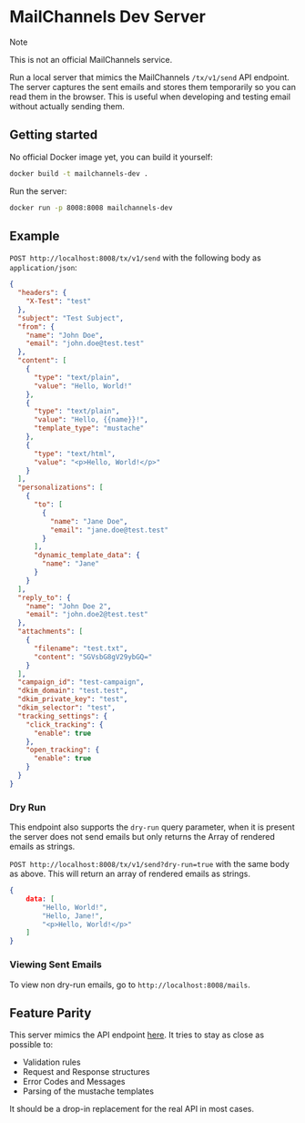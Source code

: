 # MailChannels Dev Server

> [!NOTE]
> This is not an official MailChannels service.

Run a local server that mimics the MailChannels `/tx/v1/send` API endpoint. The server captures
the sent emails and stores them temporarily so you can read them in the browser. This is useful
when developing and testing email without actually sending them.

## Getting started

No official Docker image yet, you can build it yourself:

```bash
docker build -t mailchannels-dev .
```

Run the server:

```bash
docker run -p 8008:8008 mailchannels-dev
```

## Example

`POST http://localhost:8008/tx/v1/send` with the following body as `application/json`:

```json
{
  "headers": {
    "X-Test": "test"
  },
  "subject": "Test Subject",
  "from": {
    "name": "John Doe",
    "email": "john.doe@test.test"
  },
  "content": [
    {
      "type": "text/plain",
      "value": "Hello, World!"
    },
    {
      "type": "text/plain",
      "value": "Hello, {{name}}!",
      "template_type": "mustache"
    },
    {
      "type": "text/html",
      "value": "<p>Hello, World!</p>"
    }
  ],
  "personalizations": [
    {
      "to": [
        {
          "name": "Jane Doe",
          "email": "jane.doe@test.test"
        }
      ],
      "dynamic_template_data": {
        "name": "Jane"
      }
    }
  ],
  "reply_to": {
    "name": "John Doe 2",
    "email": "john.doe2@test.test"
  },
  "attachments": [
    {
      "filename": "test.txt",
      "content": "SGVsbG8gV29ybGQ="
    }
  ],
  "campaign_id": "test-campaign",
  "dkim_domain": "test.test",
  "dkim_private_key": "test",
  "dkim_selector": "test",
  "tracking_settings": {
    "click_tracking": {
      "enable": true
    },
    "open_tracking": {
      "enable": true
    }
  }
}
```

### Dry Run

This endpoint also supports the `dry-run` query parameter, when it is present the server does not send emails but only returns the Array of rendered emails as strings.

`POST http://localhost:8008/tx/v1/send?dry-run=true` with the same body as above. This will return an array of rendered emails as strings.

```json
{
    data: [
        "Hello, World!",
        "Hello, Jane!",
        "<p>Hello, World!</p>"
    ]
}
```

### Viewing Sent Emails

To view non dry-run emails, go to `http://localhost:8008/mails`.

## Feature Parity

This server mimics the API endpoint [here](https://docs.mailchannels.net/email-api/api-reference/send-a-message-over-mail-channels-email-api).
It tries to stay as close as possible to:

- Validation rules
- Request and Response structures
- Error Codes and Messages
- Parsing of the mustache templates

It should be a drop-in replacement for the real API in most cases.

